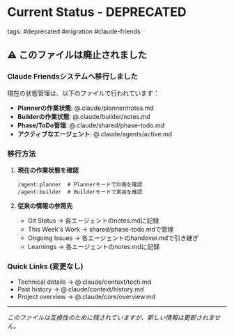 # Current Status - DEPRECATED
tags: #deprecated #migration #claude-friends

## ⚠️ このファイルは廃止されました

### Claude Friendsシステムへ移行しました

現在の状態管理は、以下のファイルで行われています：

- **Plannerの作業状態**: @.claude/planner/notes.md
- **Builderの作業状態**: @.claude/builder/notes.md  
- **Phase/ToDo管理**: @.claude/shared/phase-todo.md
- **アクティブなエージェント**: @.claude/agents/active.md

### 移行方法

1. **現在の作業状態を確認**
   ```
   /agent:planner  # Plannerモードで計画を確認
   /agent:builder  # Builderモードで実装を確認
   ```

2. **従来の情報の参照先**
   - Git Status → 各エージェントのnotes.mdに記録
   - This Week's Work → shared/phase-todo.mdで管理
   - Ongoing Issues → 各エージェントのhandover.mdで引き継ぎ
   - Learnings → 各エージェントのnotes.mdに記録

### Quick Links (変更なし)
- Technical details → @.claude/context/tech.md
- Past history → @.claude/context/history.md
- Project overview → @.claude/core/overview.md

---
*このファイルは互換性のために残されていますが、新しい情報は更新されません。*